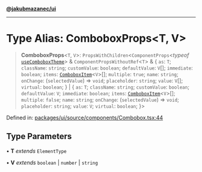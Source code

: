 [**@jakubmazanec/ui**](../README.md)

---

# Type Alias: ComboboxProps\<T, V\>

> **ComboboxProps**\<`T`, `V`\>: `PropsWithChildren`\<`ComponentProps`\<_typeof_
> [`useComboboxTheme`](../functions/useComboboxTheme.md)\> & `ComponentPropsWithoutRef`\<`T`\> & \{
> `as`: `T`; `className`: `string`; `customValue`: `boolean`; `defaultValue`: `V`[]; `immediate`:
> `boolean`; `items`: [`ComboboxItem`](ComboboxItem.md)\<`V`\>[]; `multiple`: `true`; `name`:
> `string`; `onChange`: (`selectedValue`) => `void`; `placeholder`: `string`; `value`: `V`[];
> `virtual`: `boolean`; \} \| \{ `as`: `T`; `className`: `string`; `customValue`: `boolean`;
> `defaultValue`: `V`; `immediate`: `boolean`; `items`: [`ComboboxItem`](ComboboxItem.md)\<`V`\>[];
> `multiple`: `false`; `name`: `string`; `onChange`: (`selectedValue`) => `void`; `placeholder`:
> `string`; `value`: `V`; `virtual`: `boolean`; \}\>

Defined in:
[packages/ui/source/components/Combobox.tsx:44](https://github.com/jakubmazanec/tools/blob/90a5050fae768000bb00b2044438762c3c8c0f98/packages/ui/source/components/Combobox.tsx#L44)

## Type Parameters

• **T** _extends_ `ElementType`

• **V** _extends_ `boolean` \| `number` \| `string`
